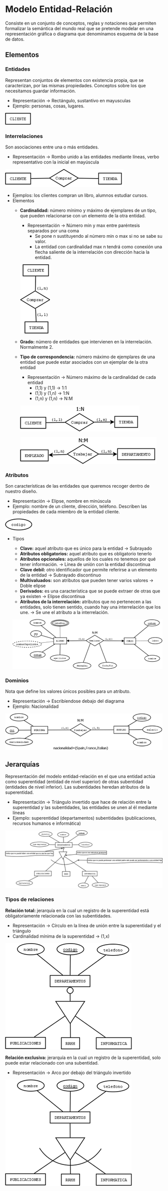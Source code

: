 # Modelo Entidad-Relación

Consiste en un conjunto de conceptos, reglas y notaciones que permiten formalizar la semántica del mundo real que se pretende modelar en una representación gráfica o diagrama que denominamos esquema de la base de datos.

## Elementos

### Entidades

Representan conjuntos de elementos con existencia propia, que se caracterizan, por las mismas propiedades. Conceptos sobre los que necesitamos guardar información.

- Representación → Rectángulo, sustantivo en mayusculas
- Ejemplo: personas, cosas, lugares.

![imagen1.png](./Imágenes/imagen1.png)

### Interrelaciones

Son asociaciones entre una o más entidades.

- Representación → Rombo unido a las entidades mediante líneas, verbo representativo con la inicial en mayúscula

![imagen2.png](./Imágenes/imagen2.png)

- Ejemplos: los clientes compran un libro, alumnos estudiar cursos.
- Elementos
    - **Cardinalidad:** número mínimo y máximo de ejemplares de un tipo, que pueden relacionarse con un elemento de la otra entidad.
        
        
        - Representación → Número min y max entre paréntesis separados por una coma
            - Se pone n sustituyendo al número min o max si no se sabe su valor.
            - La entidad con cardinalidad max n tendrá como conexión una flecha saliente de la interrelación con dirección hacia la entidad.
        
        ![imagen3.png](./Imágenes/imagen3.png)
        
    - **Grado:** número de entidades que intervienen en la interrelación. Normalmente 2.
    - **Tipo de correspondencia:** número máximo de ejemplares de una entidad que puede estar asociados con un ejemplar de la otra entidad
        - Representación → Número máximo de la cardinalidad de cada entidad
            - (1,1) y (1,1) → 1:1
            - (1,1) y (1,n) → 1:N
            - (1,n) y (1,n) → N:M
        
        ![imagen4.png](./Imágenes/imagen4.png)
        
        ![imagen5.png](./Imágenes/imagen5.png)
        

### Atributos

Son características de las entidades que queremos recoger dentro de nuestro diseño.

- Representación → Elipse, nombre en minúscula
- Ejemplo: nombre de un cliente, dirección, teléfono. Describen las propiedades de cada miembro de la entidad cliente.

![imagen6.png](./Imágenes/imagen6.png)

- Tipos
    - **Clave:** aquel atributo que es único para la entidad → Subrayado
    - **Atributos obligatorios:** aquel atributo que es obligatorio tenerlo
    - **Atributos opcionales:** aquellos de los cuales no tenemos por qué tener información. → Línea de unión con la entidad discontinua
    - **Clave debil:** otro identificador que permite referirse a un elemento de la entidad → Subrayado discontinuo
    - **Multivaluados:** son atributos que pueden tener varios valores → Doble elipse
    - **Derivados:** es una característica que se puede extraer de otras que ya existen → Elipse discontinua
    - **Atributos de la interrelación:** atributos que no pertenecen a las entidades, solo tienen sentido, cuando hay una interrelación que los une. → Se une el atributo a la interrelación.
    
    ![imagen7.png](./Imágenes/imagen7.png)
    

### Dominios

Nota que define los valores únicos posibles para un atributo.

- Representación → Escribíendose debajo del diagrama
- Ejemplo: Nacionalidad

![imagen8.png](./Imágenes/imagen8.png)

## Jerarquías

Representación del modelo entidad-relación en el que una entidad actúa como superentidad (entidad de nivel superior) de otras subentidad (entidades de nivel inferior). Las subentidades heredan atributos de la superentidad.

- Representación → Triángulo invertido que hace de relación entre la superentidad y las subentidades, las entidades se unen al él mediante líneas
- Ejemplo: superentidad (departamentos) subentidades (publicaciones, recursos humanos e informática)

![imagen9.png](./Imágenes/imagen9.png)

### Tipos de relaciones

**Relación total:** jerarquía en la cual un registro de la superentidad está obligatoriamente relacionada con las subentidades.

- Representación → Círculo en la línea de unión entre la superentidad y el triángulo
- Cardinalidad mínima de la superentidad → (1,x)

![imagen10.png](./Imágenes/imagen10.png)

**Relación exclusiva:** jerarquía en la cual un registro de la superentidad, solo puede estar relacionado con una subentidad.

- Representación → Arco por debajo del triángulo invertido

![imagen11.png](./Imágenes/imagen11.png)